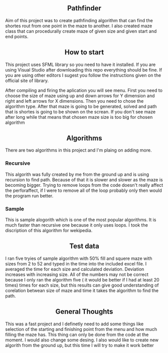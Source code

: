 <h2 style="text-align: center;">Pathfinder</h2>
Aim of this project was to create pathfinding algorithm that can find the shortes rout from one point in the maze to another. I also created maze class that can procedurally create maze of given size and given start and end points.
<h2 style="text-align: center;">How to start</h2>
This project uses SFML library so you need to have it installed. If you are using Visual Studio after downloading this repo everything should be fine. If you are using other editors I sugest you follow the instructions given on the official site of library.

After compiling and firing the aplication you will see menu. First you need to choose the size of maze using up and down arrows for Y dimension and right and left arrows for X dimensions. Then you need to chose the algorithm type. After that maze is going to be generated, solved and path that is shortes is going to be shown on the screan. If you don't see maze after long while that means that chosen maze size is too big for chosen algorithm
<h2 style="text-align: center;">Algorithms</h2>
There are two algorithms in this project and I'm plaing on adding more.
<h3>Recursive</h3>
This algorith was fully created by me from the ground up and is using recursion to find path. Because of that it is slower and slower as the maze is becoming bigger. Trying to remove loops from the code doesn't really affect the perforaffect, if I were to remove all of the loop probably only then would the program run better.
<h3>Sample</h3>
This is sample alogorith which is one of the most popular algorithms. It is much faster than recursive one because it only uses loops. I took the discription of this algorithm for wekipedia.
<h2 style="text-align: center;">Test data</h2>
I ran five tryies of sample algorithm with 50% fill and squere maze with sizes from 2 to 52 and typed in the time into the included excel file. I averaged the time for each size and calculated deviation. Deviation increases with increasing  size. All of the numbers may not be correct because I only ran the algorithm five ( it would be better if I had at least 20 times) times for each size, but this results can give good understanding of corelation betwean size of maze and time it takes the algorithm to find the path.
<h2 style="text-align: center;">General Thoughts</h2>
This was a fast project and I definetly need to add some things like selection of the starting and finishing point from the menu and how much filling the maze has. This thing can only be done from the code at the moment. I would also change some desing. I also would like to create new algorith from the ground up, but this time I will try to make it work better
